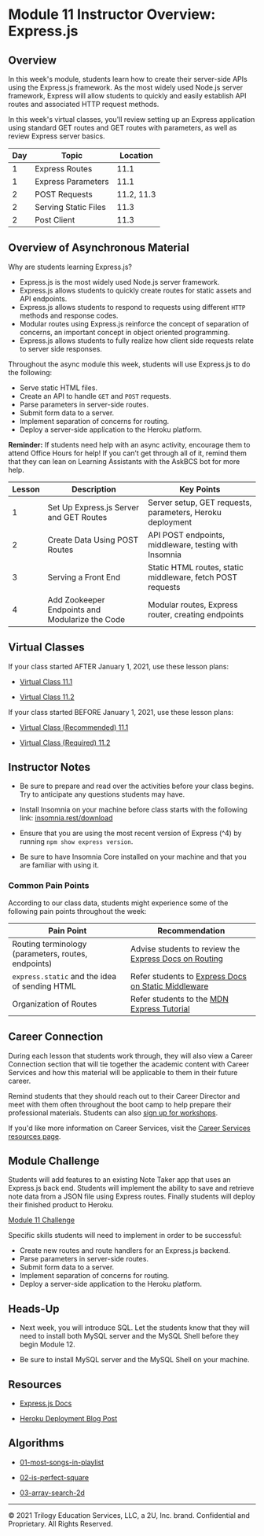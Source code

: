 # Module 11 Instructor Overview: Express.js

## Overview

In this week's module, students learn how to create their server-side APIs using the Express.js framework. As the most widely used Node.js server framework, Express will allow students to quickly and easily establish API routes and associated HTTP request methods.

In this week's virtual classes, you'll review setting up an Express application using standard GET routes and GET routes with parameters, as well as review Express server basics.

| Day | Topic                | Location   |
| --- | -------------------- | ---------- |
| 1   | Express Routes       | 11.1       |
| 1   | Express Parameters   | 11.1       |
| 2   | POST Requests        | 11.2, 11.3 |
| 2   | Serving Static Files | 11.3       |
| 2   | Post Client          | 11.3       |

## Overview of Asynchronous Material

Why are students learning Express.js?

* Express.js is the most widely used Node.js server framework.
* Express.js allows students to quickly create routes for static assets and API endpoints.
* Express.js allows students to respond to requests using different `HTTP` methods and response codes.
* Modular routes using Express.js reinforce the concept of separation of concerns, an important concept in object oriented programming.
* Express.js allows students to fully realize how client side requests relate to server side responses.

Throughout the async module this week, students will use Express.js to do the following:

* Serve static HTML files.
* Create an API to handle `GET` and `POST` requests.
* Parse parameters in server-side routes.
* Submit form data to a server.
* Implement separation of concerns for routing.
* Deploy a server-side application to the Heroku platform.

**Reminder:** If students need help with an async activity, encourage them to attend Office Hours for help! If you can’t get through all of it, remind them that they can lean on Learning Assistants with the AskBCS bot for more help.

| Lesson | Description                                     | Key Points                                                 |
| ------ | ----------------------------------------------- | ---------------------------------------------------------- |
| 1      | Set Up Express.js Server and GET Routes         | Server setup, GET requests, parameters, Heroku deployment  |
| 2      | Create Data Using POST Routes                   | API POST endpoints, middleware, testing with Insomnia      |
| 3      | Serving a Front End                             | Static HTML routes, static middleware, fetch POST requests |
| 4      | Add Zookeeper Endpoints and Modularize the Code | Modular routes, Express router, creating endpoints         |

## Virtual Classes

If your class started AFTER January 1, 2021, use these lesson plans:

* [Virtual Class 11.1](./11.1-REQUIRED.md)

* [Virtual Class 11.2](./11.2-REQUIRED.md)

If your class started BEFORE January 1, 2021, use these lesson plans:

* [Virtual Class (Recommended) 11.1](./11.1-RECOMMENDED.md)

* [Virtual Class (Required) 11.2](./11.2-REQUIRED.md)

## Instructor Notes

* Be sure to prepare and read over the activities before your class begins. Try to anticipate any questions students may have.

* Install Insomnia on your machine before class starts with the following link: [insomnia.rest/download](https://insomnia.rest/download)

* Ensure that you are using the most recent version of Express (^4) by running `npm show express version`.

* Be sure to have Insomnia Core installed on your machine and that you are familiar with using it.

### Common Pain Points

According to our class data, students might experience some of the following pain points throughout the week:

| Pain Point                                          | Recommendation                                                                                                                                                 |
| --------------------------------------------------- | -------------------------------------------------------------------------------------------------------------------------------------------------------------- |
| Routing terminology (parameters, routes, endpoints) | Advise students to review the [Express Docs on Routing](https://expressjs.com/en/guide/routing.html)                                                           |
| `express.static` and the idea of sending HTML       | Refer students to [Express Docs on Static Middleware](https://expressjs.com/en/starter/static-files.html)                                                      |
| Organization of Routes                              | Refer students to the [MDN Express Tutorial](https://developer.mozilla.org/en-US/docs/Learn/Server-side/Express_Nodejs/routes#create_the_catalog_route_module) |

## Career Connection

During each lesson that students work through, they will also view a Career Connection section that will tie together the academic content with Career Services and how this material will be applicable to them in their future career.

Remind students that they should reach out to their Career Director and meet with them often throughout the boot camp to help prepare their professional materials. Students can also [sign up for workshops](https://careerservicesonlineevents.splashthat.com/).

If you'd like more information on Career Services, visit the [Career Services resources page](https://mycareerspot.org/).

## Module Challenge

Students will add features to an existing Note Taker app that uses an Express.js back end. Students will implement the ability to save and retrieve note data from a JSON file using Express routes. Finally students will deploy their finished product to Heroku.

[Module 11 Challenge](../../01-Class-Content/11-Express/02-Challenge/README.md)

Specific skills students will need to implement in order to be successful:

* Create new routes and route handlers for an Express.js backend.
* Parse parameters in server-side routes.
* Submit form data to a server.
* Implement separation of concerns for routing.
* Deploy a server-side application to the Heroku platform.

## Heads-Up

* Next week, you will introduce SQL. Let the students know that they will need to install both MySQL server and the MySQL Shell before they begin Module 12.

* Be sure to install MySQL server and the MySQL Shell on your machine.

## Resources

* [Express.js Docs](https://expressjs.com/en/api.html)

* [Heroku Deployment Blog Post](https://coding-boot-camp.github.io/full-stack/heroku/heroku-deployment-guide)

## Algorithms

* [01-most-songs-in-playlist](../../01-Class-Content/11-Express/03-Algorithms/01-most-songs-in-playlist)

* [02-is-perfect-square](../../01-Class-Content/11-Express/03-Algorithms/02-is-perfect-square)

* [03-array-search-2d](../../01-Class-Content/11-Express/03-Algorithms/03-array-search-2d)

---
© 2021 Trilogy Education Services, LLC, a 2U, Inc. brand. Confidential and Proprietary. All Rights Reserved.
